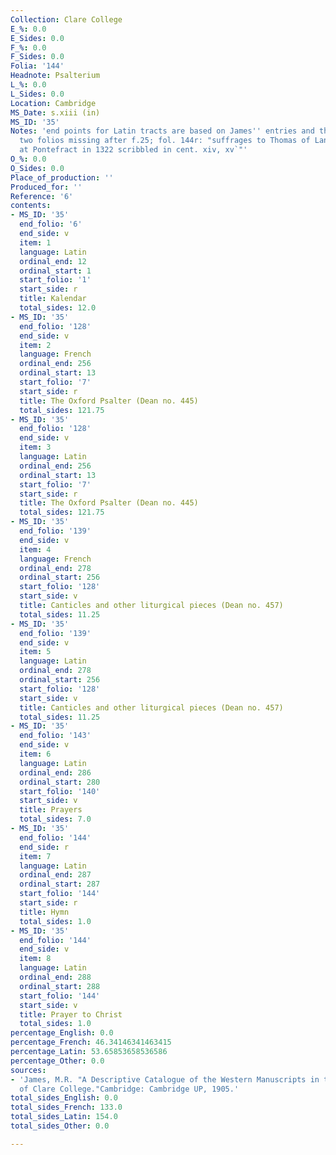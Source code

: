 ```yaml
---
Collection: Clare College
E_%: 0.0
E_Sides: 0.0
F_%: 0.0
F_Sides: 0.0
Folia: '144'
Headnote: Psalterium
L_%: 0.0
L_Sides: 0.0
Location: Cambridge
MS_Date: s.xiii (in)
MS_ID: '35'
Notes: 'end points for Latin tracts are based on James'' entries and therefore approximate;
  two folios missing after f.25; fol. 144r: "suffrages to Thomas of Lancaster (beheaded
  at Pontefract in 1322 scribbled in cent. xiv, xv`"'
O_%: 0.0
O_Sides: 0.0
Place_of_production: ''
Produced_for: ''
Reference: '6'
contents:
- MS_ID: '35'
  end_folio: '6'
  end_side: v
  item: 1
  language: Latin
  ordinal_end: 12
  ordinal_start: 1
  start_folio: '1'
  start_side: r
  title: Kalendar
  total_sides: 12.0
- MS_ID: '35'
  end_folio: '128'
  end_side: v
  item: 2
  language: French
  ordinal_end: 256
  ordinal_start: 13
  start_folio: '7'
  start_side: r
  title: The Oxford Psalter (Dean no. 445)
  total_sides: 121.75
- MS_ID: '35'
  end_folio: '128'
  end_side: v
  item: 3
  language: Latin
  ordinal_end: 256
  ordinal_start: 13
  start_folio: '7'
  start_side: r
  title: The Oxford Psalter (Dean no. 445)
  total_sides: 121.75
- MS_ID: '35'
  end_folio: '139'
  end_side: v
  item: 4
  language: French
  ordinal_end: 278
  ordinal_start: 256
  start_folio: '128'
  start_side: v
  title: Canticles and other liturgical pieces (Dean no. 457)
  total_sides: 11.25
- MS_ID: '35'
  end_folio: '139'
  end_side: v
  item: 5
  language: Latin
  ordinal_end: 278
  ordinal_start: 256
  start_folio: '128'
  start_side: v
  title: Canticles and other liturgical pieces (Dean no. 457)
  total_sides: 11.25
- MS_ID: '35'
  end_folio: '143'
  end_side: v
  item: 6
  language: Latin
  ordinal_end: 286
  ordinal_start: 280
  start_folio: '140'
  start_side: v
  title: Prayers
  total_sides: 7.0
- MS_ID: '35'
  end_folio: '144'
  end_side: r
  item: 7
  language: Latin
  ordinal_end: 287
  ordinal_start: 287
  start_folio: '144'
  start_side: r
  title: Hymn
  total_sides: 1.0
- MS_ID: '35'
  end_folio: '144'
  end_side: v
  item: 8
  language: Latin
  ordinal_end: 288
  ordinal_start: 288
  start_folio: '144'
  start_side: v
  title: Prayer to Christ
  total_sides: 1.0
percentage_English: 0.0
percentage_French: 46.34146341463415
percentage_Latin: 53.65853658536586
percentage_Other: 0.0
sources:
- 'James, M.R. "A Descriptive Catalogue of the Western Manuscripts in the Library
  of Clare College."Cambridge: Cambridge UP, 1905.'
total_sides_English: 0.0
total_sides_French: 133.0
total_sides_Latin: 154.0
total_sides_Other: 0.0

---
```

